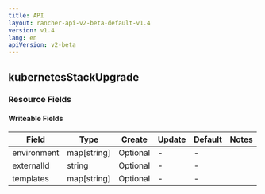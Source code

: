 ```yaml
---
title: API
layout: rancher-api-v2-beta-default-v1.4
version: v1.4
lang: en
apiVersion: v2-beta
---
```


## kubernetesStackUpgrade



### Resource Fields

#### Writeable Fields

Field | Type | Create | Update | Default | Notes
---|---|---|---|---|---
environment | map[string] | Optional | - | - | 
externalId | string | Optional | - | - | 
templates | map[string] | Optional | - | - | 



<br>
